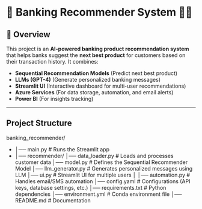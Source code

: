 # 🔹 Banking Recommender System 🚀🏦  

## 📖 Overview  
This project is an **AI-powered banking product recommendation system** that helps banks suggest the **next best product** for customers based on their transaction history. It combines:  
- **Sequential Recommendation Models** (Predict next best product)  
- **LLMs (GPT-4)** (Generate personalized banking messages)  
- **Streamlit UI** (Interactive dashboard for multi-user recommendations)  
- **Azure Services** (For data storage, automation, and email alerts)  
- **Power BI** (For insights tracking)  

---

##  **Project Structure**
banking_recommender/ 
* │── main.py # Runs the Streamlit app 
*    │── recommender/ 
            │── data_loader.py # Loads and processes customer data 
            │── model.py # Defines the Sequential Recommender Model
            │── llm_generator.py # Generates personalized messages using LLM
            │── ui.py # Streamlit UI for multiple users │
            │── automation.py # Handles email/SMS automation 
            │── config.yaml # Configurations (API keys, database settings, etc.) 
            │── requirements.txt # Python dependencies 
            │── environment.yml # Conda environment file 
            │── README.md # Documentation

